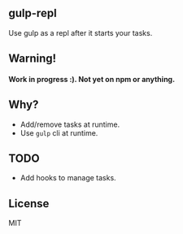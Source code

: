 ## gulp-repl

Use gulp as a repl after it starts your tasks.

## Warning!
#### Work in progress :). Not yet on npm or anything.

## Why?

 - Add/remove tasks at runtime.
 - Use `gulp` cli at runtime.

## TODO

 - Add hooks to manage tasks.

## License

MIT